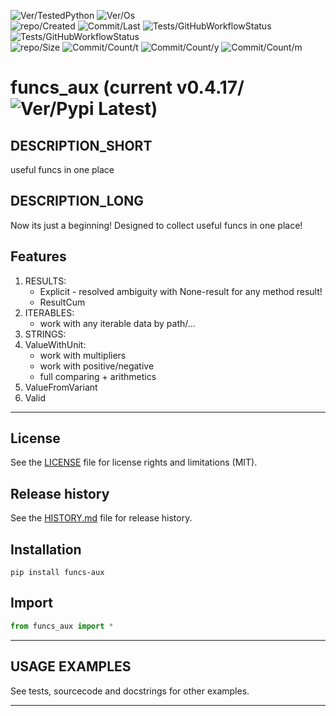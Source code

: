 ![Ver/TestedPython](https://img.shields.io/pypi/pyversions/funcs_aux)
![Ver/Os](https://img.shields.io/badge/os_development-Windows-blue)  
![repo/Created](https://img.shields.io/github/created-at/centroid457/funcs_aux)
![Commit/Last](https://img.shields.io/github/last-commit/centroid457/funcs_aux)
![Tests/GitHubWorkflowStatus](https://github.com/centroid457/funcs_aux/actions/workflows/test_linux.yml/badge.svg)
![Tests/GitHubWorkflowStatus](https://github.com/centroid457/funcs_aux/actions/workflows/test_windows.yml/badge.svg)  
![repo/Size](https://img.shields.io/github/repo-size/centroid457/funcs_aux)
![Commit/Count/t](https://img.shields.io/github/commit-activity/t/centroid457/funcs_aux)
![Commit/Count/y](https://img.shields.io/github/commit-activity/y/centroid457/funcs_aux)
![Commit/Count/m](https://img.shields.io/github/commit-activity/m/centroid457/funcs_aux)

# funcs_aux (current v0.4.17/![Ver/Pypi Latest](https://img.shields.io/pypi/v/funcs_aux?label=pypi%20latest))

## DESCRIPTION_SHORT
useful funcs in one place

## DESCRIPTION_LONG
Now its just a beginning!
Designed to collect useful funcs in one place!


## Features
1. RESULTS:  
	- Explicit - resolved ambiguity with None-result for any method result!  
	- ResultCum  
2. ITERABLES:  
	- work with any iterable data by path/...  
3. STRINGS:  
4. ValueWithUnit:  
	- work with multipliers  
	- work with positive/negative  
	- full comparing + arithmetics  
5. ValueFromVariant  
6. Valid  


********************************************************************************
## License
See the [LICENSE](LICENSE) file for license rights and limitations (MIT).


## Release history
See the [HISTORY.md](HISTORY.md) file for release history.


## Installation
```commandline
pip install funcs-aux
```


## Import
```python
from funcs_aux import *
```


********************************************************************************
## USAGE EXAMPLES
See tests, sourcecode and docstrings for other examples.  

********************************************************************************
